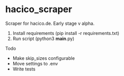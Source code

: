 # hacico_scraper
Scraper for hacico.de. Early stage v alpha.

1. Install requirements (pip install -r requirements.txt)
2. Run script (python3 __main__.py)


Todo
- Make skip_sizes configurable
- Move settings to .env
- Write tests
